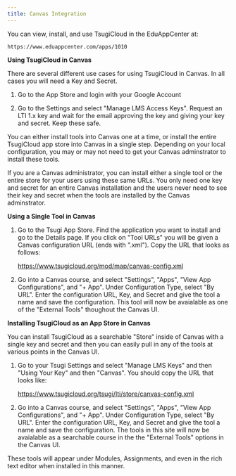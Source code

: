 ```yaml
---
title: Canvas Integration
---
```


You can view, install, and use TsugiCloud in the EduAppCenter at:

    https://www.eduappcenter.com/apps/1010

**Using TsugiCloud in Canvas**

There are several different use cases for using TsugiCloud in Canvas.  In all cases you will need a Key and Secret.

1. Go to the App Store and login with your Google Account

2. Go to the Settings and select "Manage LMS Access Keys".  Request an LTI 1.x key and wait for the email approving the key and giving your key and secret.  Keep these safe.

You can either install tools into Canvas one at a time, or install the entire TsugiCloud app store into Canvas in a single step.  Depending on your local configuration, you may or may not need to get your Canvas adminstrator to install these tools.

If you are a Canvas administrator, you can install either a single tool or the entire store for your users using these same URLs.   You only need one key and secret for an entire Canvas installation and the users never need to see their key and secret when the tools are installed by the Canvas adminstrator.

**Using a Single Tool in Canvas**

1. Go to the Tsugi App Store.  Find the application you want to install and go to the Details page.  If you click on "Tool URLs" you will be given a Canvas configuration URL (ends with ".xml").  Copy the URL that looks as follows:

    https://www.tsugicloud.org/mod/map/canvas-config.xml

2. Go into a Canvas course, and select "Settings", "Apps", "View App Configurations", and "+ App".  Under Configuration Type, select "By URL".  Enter the configuration URL, Key, and Secret and give the tool a name and save the configuration.   This tool will now be avaialable as one of the "External Tools" thoughout the Canvas UI.

**Installing TsugiCloud as an App Store in Canvas**

You can install TsugiCloud as a searchable "Store" inside of Canvas with a single key and secret and then you can easily pull in any of the tools at various points in the Canvas UI.

1. Go to your Tsugi Settings and select "Manage LMS Keys" and then "Using Your Key" and then "Canvas".  You should copy the URL that looks like:

    https://www.tsugicloud.org/tsugi/lti/store/canvas-config.xml

2. Go into a Canvas course, and select "Settings", "Apps", "View App Configurations", and "+ App".  Under Configuration Type, select "By URL".  Enter the configuration URL, Key, and Secret and give the tool a name and save the configuration.   The tools in this site will now be avaialable as a searchable course in the the "External Tools" options in the Canvas UI.  

These tools will appear under Modules, Assignments, and even in the rich text editor when installed in this manner.




